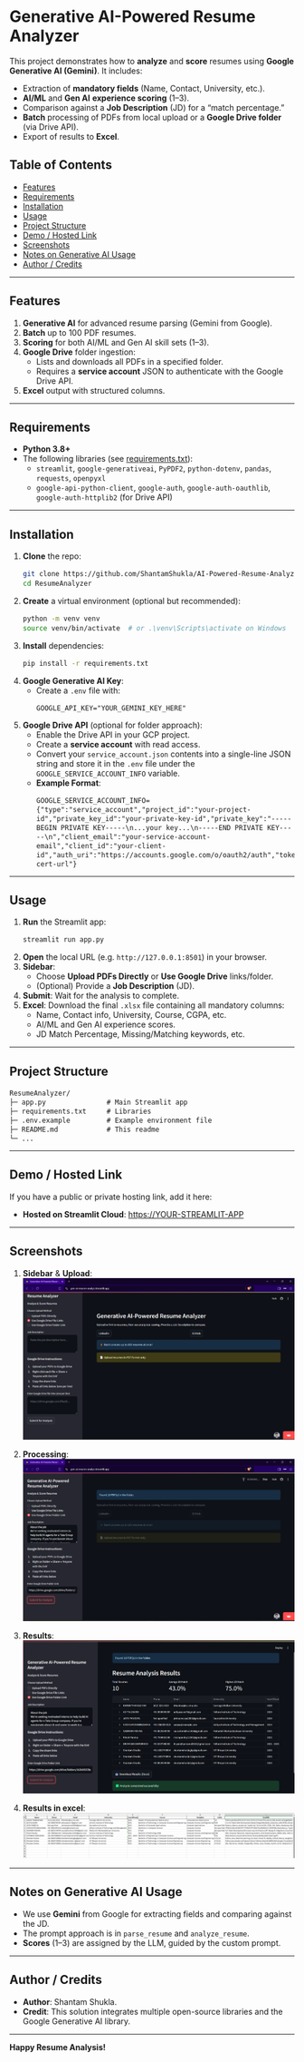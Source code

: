 # Generative AI-Powered Resume Analyzer

This project demonstrates how to **analyze** and **score** resumes using **Google Generative AI (Gemini)**. It includes:
- Extraction of **mandatory fields** (Name, Contact, University, etc.).
- **AI/ML** and **Gen AI** **experience scoring** (1–3).
- Comparison against a **Job Description** (JD) for a “match percentage.”
- **Batch** processing of PDFs from local upload or a **Google Drive folder** (via Drive API).
- Export of results to **Excel**.

## Table of Contents
- [Features](#features)
- [Requirements](#requirements)
- [Installation](#installation)
- [Usage](#usage)
- [Project Structure](#project-structure)
- [Demo / Hosted Link](#demo--hosted-link)
- [Screenshots](#screenshots)
- [Notes on Generative AI Usage](#notes-on-generative-ai-usage)
- [Author / Credits](#author--credits)

---

## Features
1. **Generative AI** for advanced resume parsing (Gemini from Google).
2. **Batch** up to 100 PDF resumes.
3. **Scoring** for both AI/ML and Gen AI skill sets (1–3).
4. **Google Drive** folder ingestion:
   - Lists and downloads all PDFs in a specified folder.
   - Requires a **service account** JSON to authenticate with the Google Drive API.
5. **Excel** output with structured columns.

---

## Requirements
- **Python 3.8+**
- The following libraries (see [requirements.txt](requirements.txt)):
  - `streamlit`, `google-generativeai`, `PyPDF2`, `python-dotenv`, `pandas`, `requests`, `openpyxl`
  - `google-api-python-client`, `google-auth`, `google-auth-oauthlib`, `google-auth-httplib2` (for Drive API)

---

## Installation

1. **Clone** the repo:
   ```bash
   git clone https://github.com/ShantamShukla/AI-Powered-Resume-Analyzer
   cd ResumeAnalyzer
   ```
2. **Create** a virtual environment (optional but recommended):
   ```bash
   python -m venv venv
   source venv/bin/activate  # or .\venv\Scripts\activate on Windows
   ```
3. **Install** dependencies:
   ```bash
   pip install -r requirements.txt
   ```
4. **Google Generative AI Key**:
   - Create a `.env` file with:
     ```
     GOOGLE_API_KEY="YOUR_GEMINI_KEY_HERE"
     ```
5. **Google Drive API** (optional for folder approach):
   - Enable the Drive API in your GCP project.
   - Create a **service account** with read access.
   - Convert your `service_account.json` contents into a single-line JSON string and store it in the `.env` file under the `GOOGLE_SERVICE_ACCOUNT_INFO` variable.
   - **Example Format**:
     ```
     GOOGLE_SERVICE_ACCOUNT_INFO={"type":"service_account","project_id":"your-project-id","private_key_id":"your-private-key-id","private_key":"-----BEGIN PRIVATE KEY-----\n...your key...\n-----END PRIVATE KEY-----\n","client_email":"your-service-account-email","client_id":"your-client-id","auth_uri":"https://accounts.google.com/o/oauth2/auth","token_uri":"https://oauth2.googleapis.com/token","auth_provider_x509_cert_url":"https://www.googleapis.com/oauth2/v1/certs","client_x509_cert_url":"your-cert-url"}
     ```

---

## Usage

1. **Run** the Streamlit app:
   ```bash
   streamlit run app.py
   ```
2. **Open** the local URL (e.g. `http://127.0.0.1:8501`) in your browser.
3. **Sidebar**:
   - Choose **Upload PDFs Directly** or **Use Google Drive** links/folder.
   - (Optional) Provide a **Job Description** (JD).
4. **Submit**: Wait for the analysis to complete.  
5. **Excel**: Download the final `.xlsx` file containing all mandatory columns:
   - Name, Contact info, University, Course, CGPA, etc.
   - AI/ML and Gen AI experience scores.
   - JD Match Percentage, Missing/Matching keywords, etc.

---

## Project Structure
```
ResumeAnalyzer/
├─ app.py               # Main Streamlit app
├─ requirements.txt     # Libraries
├─ .env.example         # Example environment file
├─ README.md            # This readme
└─ ...
```

---

## Demo / Hosted Link
If you have a public or private hosting link, add it here:
- **Hosted on Streamlit Cloud**: [https://YOUR-STREAMLIT-APP](https://gen-ai-resume-analyz.streamlit.app/)

---

## Screenshots

1. **Sidebar** & **Upload**:
   ![Sidebar with multiple methods](Screenshots/MainPage.png)

2. **Processing**:
   ![Processing fetched pdf from google drive](Screenshots/uploading.png)

3. **Results**:
   ![Showing results on UI](Screenshots/result.png)

4. **Results in excel**:
   ![Excel results preview](Screenshots/excel.png)

---

## Notes on Generative AI Usage
- We use **Gemini** from Google for extracting fields and comparing against the JD.
- The prompt approach is in `parse_resume` and `analyze_resume`.
- **Scores** (1–3) are assigned by the LLM, guided by the custom prompt.

---

## Author / Credits
- **Author**: Shantam Shukla.
- **Credit**: This solution integrates multiple open-source libraries and the Google Generative AI library.

---

**Happy Resume Analysis!**
